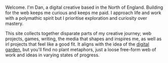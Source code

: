 Welcome. I'm Dan, a digital creative based in the North of England. Building for the web keeps me curious and keeps me paid. I approach life and work with a polymathic spirit but I prioritise exploration and curiosity over mastery.

This site collects together disparate parts of my creative journey; web projects, games, writing, the media that shapes and inspires me, as well as irl projects that feel like a good fit. It aligns with the idea of the [digital garden](/writing/interpretation-of-the-digital-garden), but you'll find no plant metaphors, just a loose free-form web of work and ideas in varying states of progress.
